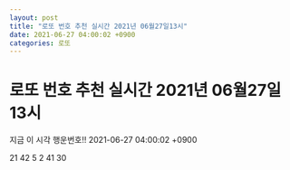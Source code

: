 ```yaml
---
layout: post
title: "로또 번호 추천 실시간 2021년 06월27일13시"
date: 2021-06-27 04:00:02 +0900
categories: 로또
---
```


# 로또 번호 추천 실시간 2021년 06월27일13시

지금 이 시각 행운번호!! 2021-06-27 04:00:02 +0900

 21  42  5  2  41  30 

